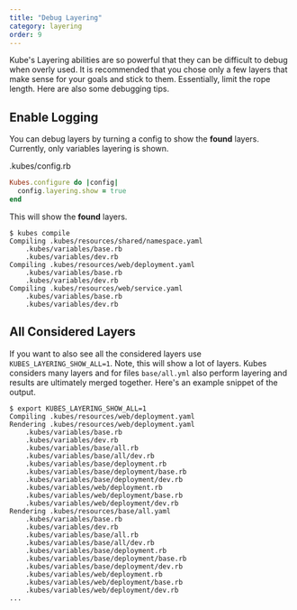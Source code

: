 ```yaml
---
title: "Debug Layering"
category: layering
order: 9
---
```


Kube's Layering abilities are so powerful that they can be difficult to debug when overly used.  It is recommended that you chose only a few layers that make sense for your goals and stick to them. Essentially, limit the rope length. Here are also some debugging tips.

## Enable Logging

You can debug layers by turning a config to show the **found** layers. Currently, only variables layering is shown.

.kubes/config.rb

```ruby
Kubes.configure do |config|
  config.layering.show = true
end
```

This will show the **found** layers.

    $ kubes compile
    Compiling .kubes/resources/shared/namespace.yaml
        .kubes/variables/base.rb
        .kubes/variables/dev.rb
    Compiling .kubes/resources/web/deployment.yaml
        .kubes/variables/base.rb
        .kubes/variables/dev.rb
    Compiling .kubes/resources/web/service.yaml
        .kubes/variables/base.rb
        .kubes/variables/dev.rb

## All Considered Layers

If you want to also see all the considered layers use `KUBES_LAYERING_SHOW_ALL=1`. Note, this will show a lot of layers. Kubes considers many layers and for files `base/all.yml` also perform layering and results are ultimately merged together. Here's an example snippet of the output.

    $ export KUBES_LAYERING_SHOW_ALL=1
    Compiling .kubes/resources/web/deployment.yaml
    Rendering .kubes/resources/web/deployment.yaml
        .kubes/variables/base.rb
        .kubes/variables/dev.rb
        .kubes/variables/base/all.rb
        .kubes/variables/base/all/dev.rb
        .kubes/variables/base/deployment.rb
        .kubes/variables/base/deployment/base.rb
        .kubes/variables/base/deployment/dev.rb
        .kubes/variables/web/deployment.rb
        .kubes/variables/web/deployment/base.rb
        .kubes/variables/web/deployment/dev.rb
    Rendering .kubes/resources/base/all.yaml
        .kubes/variables/base.rb
        .kubes/variables/dev.rb
        .kubes/variables/base/all.rb
        .kubes/variables/base/all/dev.rb
        .kubes/variables/base/deployment.rb
        .kubes/variables/base/deployment/base.rb
        .kubes/variables/base/deployment/dev.rb
        .kubes/variables/web/deployment.rb
        .kubes/variables/web/deployment/base.rb
        .kubes/variables/web/deployment/dev.rb
    ...
